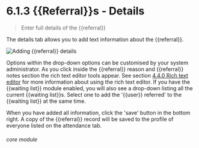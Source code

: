 # 6.1.3    {{Referral}}s - Details

> Enter full details of the {{referral}} 

The details tab allows you to add text information about the {{referral}}. 

![Adding {{referral}} details](195a.png)

Options within the drop-down options can be customised by your system administrator. As you click inside the {{referral}} reason and {{referral}} notes section the rich text editor tools appear. See section [4.4.0  Rich text editor](/help/index/p/4.4.0) for more information about using the rich text editor. If you have the {{waiting list}} module enabled, you will also see a drop-down listing all the current {{waiting list}}s. Select one to add the '{{user}} referred' to the {{waiting list}} at the same time. 

When you have added all information, click the 'save' button in the bottom right. A copy of the {{referral}} record will be saved to the profile of everyone listed on the attendance tab. 

###### core module

